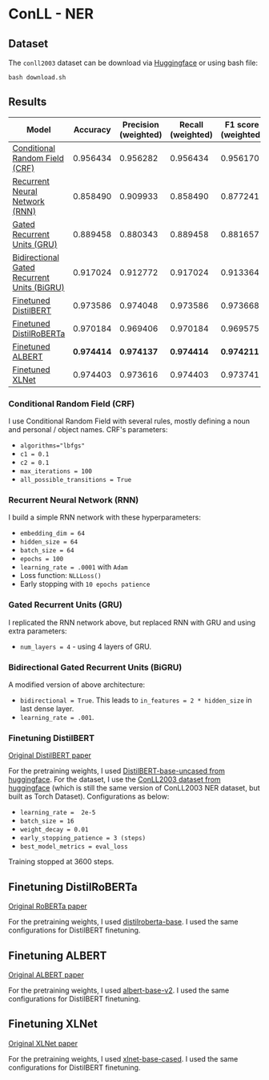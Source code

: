 # ConLL - NER

## Dataset
The `conll2003` dataset can be download via [Huggingface](https://huggingface.co/datasets/conll2003) or using bash file:
```
bash download.sh
```

## Results

| Model                                                                                    | Accuracy     | Precision (weighted) | Recall (weighted) | F1 score (weighted) |
| ---------------------------------------------------------------------------------------- | ------------ | -------------------- | ----------------- | ------------------- |
| [Conditional Random Field (CRF)             ](#conditional-random-field-crf)             | 0.956434     | 0.956282             | 0.956434          | 0.956170            |
| [Recurrent Neural Network (RNN)             ](#recurrent-neural-network-rnn)             | 0.858490     | 0.909933             | 0.858490          | 0.877241            |
| [Gated Recurrent Units (GRU)                ](#gated-recurrent-units-gru)                 | 0.889458     | 0.880343             | 0.889458          | 0.881657            |
| [Bidirectional Gated Recurrent Units (BiGRU)](#bidirectional-gated-recurrent-units-bigru) | 0.917024     | 0.912772             | 0.917024          | 0.913364            |
| [Finetuned DistilBERT                       ](#finetuning-distilbert)                     | 0.973586     | 0.974048             | 0.973586          | 0.973668            |
| [Finetuned DistilRoBERTa                    ](#finetuning-distilroberta)                  | 0.970184     | 0.969406             | 0.970184          | 0.969575            |
| [Finetuned ALBERT                           ](#finetuning-albert)                         | **0.974414** | **0.974137**         | **0.974414**      | **0.974211**        |
| [Finetuned XLNet                            ](#finetuning-xlnet)                          | 0.974403     | 0.973616             | 0.974403          | 0.973741            |

### Conditional Random Field (CRF)
I use Conditional Random Field with several rules, mostly defining a noun and personal / object names. CRF's parameters:
- `algorithms="lbfgs"`
- `c1 = 0.1`
- `c2 = 0.1`
- `max_iterations = 100`
- `all_possible_transitions = True`

### Recurrent Neural Network (RNN)
I build a simple RNN network with these hyperparameters:
- `embedding_dim = 64`
- `hidden_size = 64`
- `batch_size = 64`
- `epochs = 100`
- `learning_rate = .0001` with `Adam`
- Loss function: `NLLLoss()`
- Early stopping with `10 epochs patience`

### Gated Recurrent Units (GRU)
I replicated the RNN network above, but replaced RNN with GRU and using extra parameters:
- `num_layers = 4` - using 4 layers of GRU.

### Bidirectional Gated Recurrent Units (BiGRU)
A modified version of above architecture:
- `bidirectional = True`. This leads to `in_features = 2 * hidden_size` in last dense layer.
- `learning_rate = .001`.

### Finetuning DistilBERT
[Original DistilBERT paper](https://arxiv.org/abs/1910.01108)

For the pretraining weights, I used [DistilBERT-base-uncased from huggingface](https://huggingface.co/distilbert-base-uncased). For the dataset, I use the [ConLL2003 dataset from huggingface](https://huggingface.co/datasets/conll2003) (which is still the same version of ConLL2003 NER dataset, but built as Torch Dataset). Configurations as below:
- `learning_rate =  2e-5`
- `batch_size = 16`
- `weight_decay = 0.01`
- `early_stopping_patience = 3 (steps)`
- `best_model_metrics = eval_loss`

Training stopped at 3600 steps.

## Finetuning DistilRoBERTa
[Original RoBERTa paper](https://arxiv.org/abs/1907.11692)

For the pretraining weights, I used [distilroberta-base](https://huggingface.co/distilroberta-base). I used the same configurations for DistilBERT finetuning.

## Finetuning ALBERT
[Original ALBERT paper](https://arxiv.org/abs/1909.11942)

For the pretraining weights, I used [albert-base-v2](https://huggingface.co/albert-base-v2). I used the same configurations for DistilBERT finetuning.

## Finetuning XLNet
[Original XLNet paper](https://arxiv.org/abs/1906.08237)

For the pretraining weights, I used [xlnet-base-cased](https://huggingface.co/xlnet-base-cased). I used the same configurations for DistilBERT finetuning.